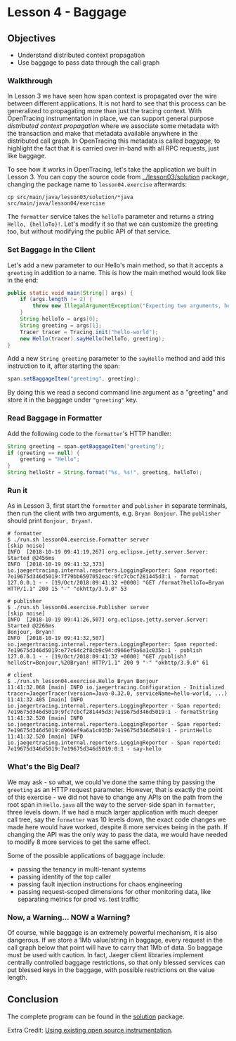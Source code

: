# Lesson 4 - Baggage

## Objectives

* Understand distributed context propagation
* Use baggage to pass data through the call graph

### Walkthrough

In Lesson 3 we have seen how span context is propagated over the wire between different applications.
It is not hard to see that this process can be generalized to propagating more than just the tracing context.
With OpenTracing instrumentation in place, we can support general purpose _distributed context propagation_
where we associate some metadata with the transaction and make that metadata available anywhere in the
distributed call graph. In OpenTracing this metadata is called _baggage_, to highlight the fact that
it is carried over in-band with all RPC requests, just like baggage.

To see how it works in OpenTracing, let's take the application we built in Lesson 3. You can copy the source
code from [../lesson03/solution](../lesson03/solution) package, changing the package name to `lesson04.exercise`
afterwards:

```
cp src/main/java/lesson03/solution/*java src/main/java/lesson04/exercise
```

The `formatter` service takes the `helloTo` parameter and returns a string `Hello, {helloTo}!`. Let's modify
it so that we can customize the greeting too, but without modifying the public API of that service.

### Set Baggage in the Client

Let's add a new parameter to our Hello's main method, so that it accepts a `greeting` in addition to a name.
This is how the main method would look like in the end:

```java
public static void main(String[] args) {
    if (args.length != 2) {
        throw new IllegalArgumentException("Expecting two arguments, helloTo and greeting");
    }
    String helloTo = args[0];
    String greeting = args[1];
    Tracer tracer = Tracing.init("hello-world");
    new Hello(tracer).sayHello(helloTo, greeting);
}
```

Add a new `String greeting` parameter to the `sayHello` method and add this instruction to it, after starting the span:

```java
span.setBaggageItem("greeting", greeting);
```

By doing this we read a second command line argument as a "greeting" and store it in the baggage under `"greeting"` key.

### Read Baggage in Formatter

Add the following code to the `formatter`'s HTTP handler:

```java
String greeting = span.getBaggageItem("greeting");
if (greeting == null) {
    greeting = "Hello";
}
String helloStr = String.format("%s, %s!", greeting, helloTo);
```

### Run it

As in Lesson 3, first start the `formatter` and `publisher` in separate terminals, then run the client
with two arguments, e.g. `Bryan Bonjour`. The `publisher` should print `Bonjour, Bryan!`.

```
# formatter
$ ./run.sh lesson04.exercise.Formatter server
[skip noise]
INFO  [2018-10-19 09:41:19,267] org.eclipse.jetty.server.Server: Started @2456ms
INFO  [2018-10-19 09:41:32,373] io.jaegertracing.internal.reporters.LoggingReporter: Span reported: 7e19675d346d5019:7f79bb6597052eac:9fc7cbcf281445d3:1 - format
127.0.0.1 - - [19/Oct/2018:09:41:32 +0000] "GET /format?helloTo=Bryan HTTP/1.1" 200 15 "-" "okhttp/3.9.0" 53

# publisher
$ ./run.sh lesson04.exercise.Publisher server
[skip noise]
INFO  [2018-10-19 09:41:26,507] org.eclipse.jetty.server.Server: Started @2266ms
Bonjour, Bryan!
INFO  [2018-10-19 09:41:32,507] io.jaegertracing.internal.reporters.LoggingReporter: Span reported: 7e19675d346d5019:e77c64c2f8cb9c94:d966ef9a6a1c035b:1 - publish
127.0.0.1 - - [19/Oct/2018:09:41:32 +0000] "GET /publish?helloStr=Bonjour,%20Bryan! HTTP/1.1" 200 9 "-" "okhttp/3.9.0" 61

# client
$ ./run.sh lesson04.exercise.Hello Bryan Bonjour
11:41:32.068 [main] INFO io.jaegertracing.Configuration - Initialized tracer=JaegerTracer(version=Java-0.32.0, serviceName=hello-world, ...)
11:41:32.405 [main] INFO io.jaegertracing.internal.reporters.LoggingReporter - Span reported: 7e19675d346d5019:9fc7cbcf281445d3:7e19675d346d5019:1 - formatString
11:41:32.520 [main] INFO io.jaegertracing.internal.reporters.LoggingReporter - Span reported: 7e19675d346d5019:d966ef9a6a1c035b:7e19675d346d5019:1 - printHello
11:41:32.520 [main] INFO io.jaegertracing.internal.reporters.LoggingReporter - Span reported: 7e19675d346d5019:7e19675d346d5019:0:1 - say-hello
```

### What's the Big Deal?

We may ask - so what, we could've done the same thing by passing the `greeting` as an HTTP request parameter.
However, that is exactly the point of this exercise - we did not have to change any APIs on the path from
the root span in `Hello.java` all the way to the server-side span in `formatter`, three levels down.
If we had a much larger application with much deeper call tree, say the `formatter` was 10 levels down,
the exact code changes we made here would have worked, despite 8 more services being in the path.
If changing the API was the only way to pass the data, we would have needed to modify 8 more services
to get the same effect.

Some of the possible applications of baggage include:

  * passing the tenancy in multi-tenant systems
  * passing identity of the top caller
  * passing fault injection instructions for chaos engineering
  * passing request-scoped dimensions for other monitoring data, like separating metrics for prod vs. test traffic


### Now, a Warning... NOW a Warning?

Of course, while baggage is an extremely powerful mechanism, it is also dangerous. If we store a 1Mb value/string
in baggage, every request in the call graph below that point will have to carry that 1Mb of data. So baggage
must be used with caution. In fact, Jaeger client libraries implement centrally controlled baggage restrictions,
so that only blessed services can put blessed keys in the baggage, with possible restrictions on the value length.

## Conclusion

The complete program can be found in the [solution](./solution) package.

Extra Credit: [Using existing open source instrumentation](../extracredit).
